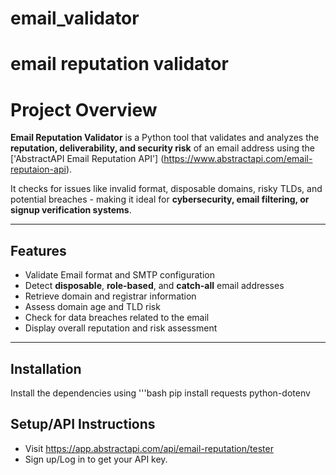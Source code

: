 # email_validator
# email reputation validator

# Project Overview

**Email Reputation Validator** is a Python tool that validates and analyzes the **reputation, deliverability, and security risk** of an email address using the ['AbstractAPI Email Reputation API'] (https://www.abstractapi.com/email-reputaion-api).

It checks for issues like invalid format, disposable domains, risky TLDs, and potential breaches - making it ideal for **cybersecurity, email filtering, or signup verification systems**.

---

## Features
- Validate Email format and SMTP configuration
- Detect **disposable**, **role-based**, and **catch-all** email addresses
- Retrieve domain and registrar information
- Assess domain age and TLD risk
- Check for data breaches related to the email
- Display overall reputation and risk assessment

---

## Installation
Install the dependencies using
'''bash
pip install requests python-dotenv

## Setup/API Instructions
- Visit https://app.abstractapi.com/api/email-reputation/tester
- Sign up/Log in to get your API key.
